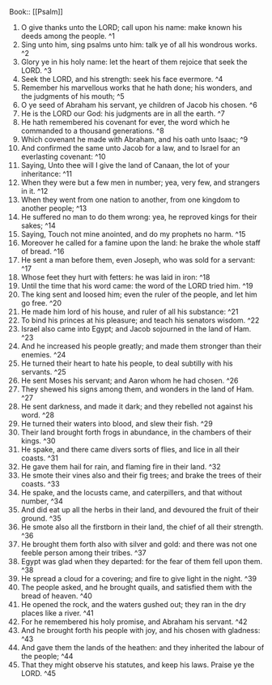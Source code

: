  Book:: [[Psalm]]
 1. O give thanks unto the LORD; call upon his name: make known his deeds among the people. ^1
 2. Sing unto him, sing psalms unto him: talk ye of all his wondrous works. ^2
 3. Glory ye in his holy name: let the heart of them rejoice that seek the LORD. ^3
 4. Seek the LORD, and his strength: seek his face evermore. ^4
 5. Remember his marvellous works that he hath done; his wonders, and the judgments of his mouth; ^5
 6. O ye seed of Abraham his servant, ye children of Jacob his chosen. ^6
 7. He is the LORD our God: his judgments are in all the earth. ^7
 8. He hath remembered his covenant for ever, the word which he commanded to a thousand generations. ^8
 9. Which covenant he made with Abraham, and his oath unto Isaac; ^9
 10. And confirmed the same unto Jacob for a law, and to Israel for an everlasting covenant: ^10
 11. Saying, Unto thee will I give the land of Canaan, the lot of your inheritance: ^11
 12. When they were but a few men in number; yea, very few, and strangers in it. ^12
 13. When they went from one nation to another, from one kingdom to another people; ^13
 14. He suffered no man to do them wrong: yea, he reproved kings for their sakes; ^14
 15. Saying, Touch not mine anointed, and do my prophets no harm. ^15
 16. Moreover he called for a famine upon the land: he brake the whole staff of bread. ^16
 17. He sent a man before them, even Joseph, who was sold for a servant: ^17
 18. Whose feet they hurt with fetters: he was laid in iron: ^18
 19. Until the time that his word came: the word of the LORD tried him. ^19
 20. The king sent and loosed him; even the ruler of the people, and let him go free. ^20
 21. He made him lord of his house, and ruler of all his substance: ^21
 22. To bind his princes at his pleasure; and teach his senators wisdom. ^22
 23. Israel also came into Egypt; and Jacob sojourned in the land of Ham. ^23
 24. And he increased his people greatly; and made them stronger than their enemies. ^24
 25. He turned their heart to hate his people, to deal subtilly with his servants. ^25
 26. He sent Moses his servant; and Aaron whom he had chosen. ^26
 27. They shewed his signs among them, and wonders in the land of Ham. ^27
 28. He sent darkness, and made it dark; and they rebelled not against his word. ^28
 29. He turned their waters into blood, and slew their fish. ^29
 30. Their land brought forth frogs in abundance, in the chambers of their kings. ^30
 31. He spake, and there came divers sorts of flies, and lice in all their coasts. ^31
 32. He gave them hail for rain, and flaming fire in their land. ^32
 33. He smote their vines also and their fig trees; and brake the trees of their coasts. ^33
 34. He spake, and the locusts came, and caterpillers, and that without number, ^34
 35. And did eat up all the herbs in their land, and devoured the fruit of their ground. ^35
 36. He smote also all the firstborn in their land, the chief of all their strength. ^36
 37. He brought them forth also with silver and gold: and there was not one feeble person among their tribes. ^37
 38. Egypt was glad when they departed: for the fear of them fell upon them. ^38
 39. He spread a cloud for a covering; and fire to give light in the night. ^39
 40. The people asked, and he brought quails, and satisfied them with the bread of heaven. ^40
 41. He opened the rock, and the waters gushed out; they ran in the dry places like a river. ^41
 42. For he remembered his holy promise, and Abraham his servant. ^42
 43. And he brought forth his people with joy, and his chosen with gladness: ^43
 44. And gave them the lands of the heathen: and they inherited the labour of the people; ^44
 45. That they might observe his statutes, and keep his laws. Praise ye the LORD. ^45
